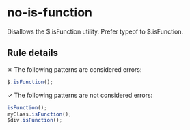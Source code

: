 # no-is-function

Disallows the $.isFunction utility. Prefer typeof to $.isFunction.

## Rule details

✗ The following patterns are considered errors:
```js
$.isFunction();
```

✓ The following patterns are not considered errors:
```js
isFunction();
myClass.isFunction();
$div.isFunction();
```
